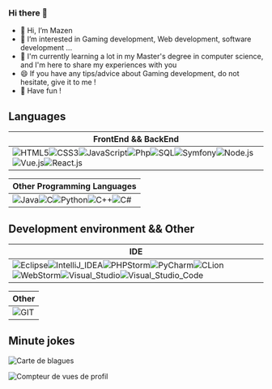 
<!--
**Al-Natour-Mazen/Al-Natour-Mazen** is a ✨ _special_ ✨ repository because its `README.md` (this file) appears on your GitHub profile.
--->

### Hi there 👋

* 👋 Hi, I’m Mazen
* 👀 I’m interested in Gaming development, Web development, software development ...
* 🌱 I'm currently learning a lot in my Master's degree in computer science, and I'm here to share my experiences with you
* 😄 If you have any tips/advice about Gaming development, do not hesitate, give it to me !
* 💞️ Have fun !


## Languages

|FrontEnd && BackEnd|
|---------
![HTML5](https://img.shields.io/badge/html5-%23E34F26.svg?style=for-the-badge&logo=html5&logoColor=white)![CSS3](https://img.shields.io/badge/css3-%231572B6.svg?style=for-the-badge&logo=css3&logoColor=white)![JavaScript](https://img.shields.io/badge/javascript-%23323330.svg?style=for-the-badge&logo=javascript&logoColor=%23F7DF1E)![Php](https://img.shields.io/badge/php-464e78.svg?style=for-the-badge&logo=php&logoColor=%8993be)![SQL](	https://img.shields.io/badge/SQL-07405E?style=for-the-badge&logo=sqlite&logoColor=white)![Symfony](https://img.shields.io/badge/Symfony-181717?style=for-the-badge&logo=Symfony&logoColor=white)![Node.js](https://img.shields.io/badge/Node.js-339933?style=for-the-badge&logo=nodedotjs&logoColor=white)![Vue.js](https://img.shields.io/badge/Vue.js-296d4f?style=for-the-badge&logo=vuedotjs&logoColor=4FC08D)![React.js](https://img.shields.io/badge/React-0886ff?style=for-the-badge&logo=react&logoColor=61DAFB) | 


|Other Programming Languages|
|---------
![Java](https://img.shields.io/badge/java-%23ED8B00.svg?style=for-the-badge&logo=java&logoColor=white)![C](https://img.shields.io/badge/c-%2300599C.svg?style=for-the-badge&logo=c&logoColor=white)![Python](https://img.shields.io/badge/python-3670A0?style=for-the-badge&logo=python&logoColor=ffdd54)![C++](https://img.shields.io/badge/C%2B%2B-00599C?style=for-the-badge&logo=c%2B%2B&logoColor=white)![C#](https://img.shields.io/badge/C%23-9e5599?style=for-the-badge&logo=c-sharp&logoColor=white) |

## Development environment && Other
| IDE |
|---------
![Eclipse](https://img.shields.io/badge/Eclipse-2C2255?style=for-the-badge&logo=eclipse&logoColor=white)![IntelliJ_IDEA](https://img.shields.io/badge/IntelliJ_IDEA-000000.svg?style=for-the-badge&logo=intellij-idea&logoColor=white)![PHPStorm](http://img.shields.io/badge/-PHPStorm-000000?style=for-the-badge&logo=phpstorm&logoColor=white)![PyCharm](https://img.shields.io/badge/PyCharm-000000.svg?&style=for-the-badge&logo=PyCharm&logoColor=white)![CLion](https://img.shields.io/badge/CLion-000000?style=for-the-badge&logo=clion&logoColor=white)![WebStorm](https://img.shields.io/badge/WebStorm-000000?style=for-the-badge&logo=WebStorm&logoColor=white)![Visual_Studio](https://img.shields.io/badge/Visual_Studio-5C2D91?style=for-the-badge&logo=visual%20studio&logoColor=white)![Visual_Studio_Code](https://img.shields.io/badge/VSCode-0078D4?style=for-the-badge&logo=visual%20studio%20code&logoColor=white)|

| Other |
|---------
![GIT](https://img.shields.io/badge/GIT-E44C30?style=for-the-badge&logo=git&logoColor=white)|

## Minute jokes
![Carte de blagues](https://readme-jokes.vercel.app/api)

![Compteur de vues de profil](https://komarev.com/ghpvc/?username=Al-Natour-Mazen)




<!--
Here are some ideas to get you started:

- 🔭 I’m currently working on ...
- 🌱 I’m currently learning ...
- 👯 I’m looking to collaborate on ...
- 🤔 I’m looking for help with ...
- 💬 Ask me about ...
- 📫 How to reach me: ...
- 😄 Pronouns: ...
- ⚡ Fun fact: ...
-->

